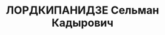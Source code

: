---
title: ЛОРДКИПАНИДЗЕ Сельман Кадырович
description: "- умер в 1937, с 1930 член ВКП(б) Послужной список  - 13.4.19371\t 2-й\
  \ секретарь Аджарского областного комитета КП(б) Грузии 1937\t арестован 1 Постановление\
  \ VII-го пленума Аджарского областного комитета КП(б) Грузии"
---